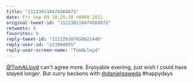 ```yaml
---
title: "112230118474268672"
date: Fri Sep 09 18:25:20 +0000 2011
original-tweet-id: "112230118474268672"
retweets: 0
favorites: 0
reply-tweet-id: "112228307650621440"
reply-user-id: "223904855"
reply-user-screen-name: "TomALloyd"
---
```

<a href="https://twitter.com/TomALloyd">@TomALloyd</a> can't agree more. Enjoyable evening, just wish I could have stayed longer. But curry beckons with <a href="https://twitter.com/danielgaweda">@danielgaweda</a> #happydays
